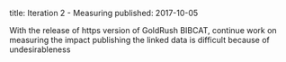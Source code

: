 title: Iteration 2 - Measuring
published: 2017-10-05

With the release of https version of GoldRush BIBCAT, continue work
on measuring the impact publishing the linked data is difficult
because of undesirableness 
